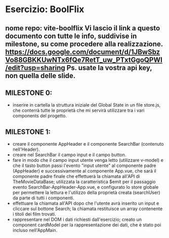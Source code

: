 # Esercizio: BoolFlix
nome repo: vite-boolflix
Vi lascio il link a questo documento con tutte le info, suddivise in milestone, su come procedere alla realizzazione.
https://docs.google.com/document/d/1JBwSbzVo88GBKKUwNTx6fQe7RetT_uw_PTxtGgoQPWI/edit?usp=sharing
Ps. usate la vostra api key, non quella delle slide.
------------------------------------------------------------------------------------------
## MILESTONE 0:
- inserire in cartella la struttura iniziale del Global State in un file store.js, che conterrà tutte le proprietà che mi servirà utilizzare tra i vari components del progetto.

## MILESTONE 1:
- creare il componente AppHeader e il componente SearchBar (contenuto nell'Header).
- creare nel SearchBar il campo input e il campo button.
- fare in modo che il campo input utente venga letto (utilizzare v-model) e che il tasto button passi l'evento "input utente" al componente padre (AppHeader) e successivamente al componente App.vue, che sarà il componente padre finale che effettuerà la chiamata all'API di TheMovieDataBase; utilizzata la caratteristica $emit per il passaggio evento SearchBar-AppHeader-App.vue, e configurato lo store globale per permettere la lettura e l'utilizzo della proprietà creata (searchUser) da parte di tutti i componenti.
- effettuare la chiamata all'API dopo che l'utente avrà inserito un input e cliccare sul bottone Search; la chiamata restituisce un array contenente i titoli dei film trovati.
- rappresentare nel DOM i dati richiesti dall'esercizio; creato un component cardModel per la rappresentazione dei dati, che è stato poi incluso nell'AppMain.